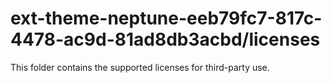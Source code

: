 # ext-theme-neptune-eeb79fc7-817c-4478-ac9d-81ad8db3acbd/licenses

This folder contains the supported licenses for third-party use.
